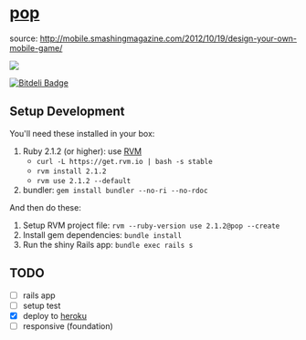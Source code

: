 # [pop](http://popy.herokuapp.com/)

source: http://mobile.smashingmagazine.com/2012/10/19/design-your-own-mobile-game/

![](https://raw.github.com/kumabotz/pop/master/game.png)

[![Bitdeli Badge](https://d2weczhvl823v0.cloudfront.net/kumabotz/pop/trend.png)](https://bitdeli.com/free "Bitdeli Badge")

## Setup Development

You'll need these installed in your box:

1. Ruby 2.1.2 (or higher): use [RVM](https://rvm.io/)
   - `curl -L https://get.rvm.io | bash -s stable`
   - `rvm install 2.1.2`
   - `rvm use 2.1.2 --default`
1. bundler: `gem install bundler --no-ri --no-rdoc`

And then do these:
1. Setup RVM project file: `rvm --ruby-version use 2.1.2@pop --create`
1. Install gem dependencies: `bundle install`
1. Run the shiny Rails app: `bundle exec rails s`

## TODO
- [ ] rails app
- [ ] setup test
- [x] deploy to [heroku](http://popy.herokuapp.com/)
- [ ] responsive (foundation)
